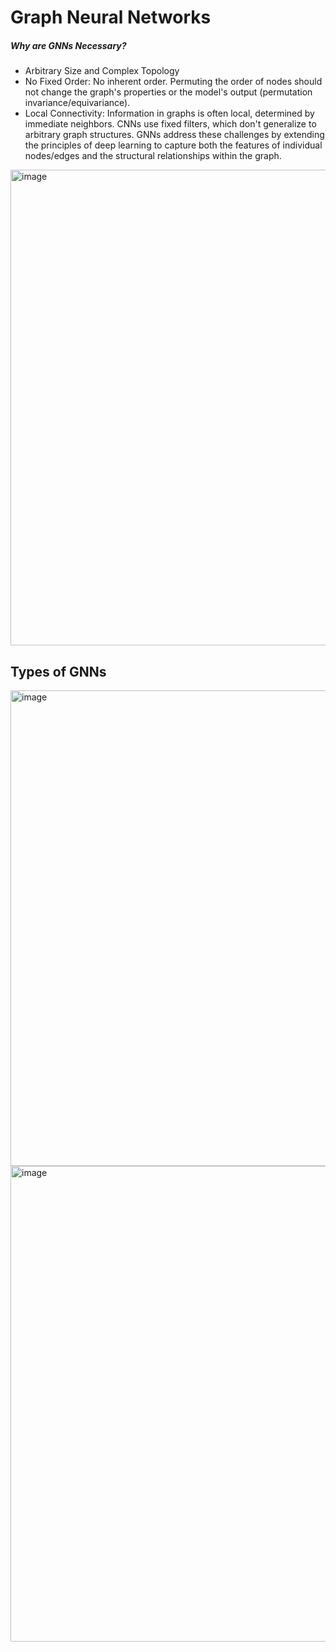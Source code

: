 # Graph Neural Networks
##### Why are GNNs Necessary?
* Arbitrary Size and Complex Topology
* No Fixed Order: No inherent order. Permuting the order of nodes should not change the graph's properties or the model's output (permutation invariance/equivariance).
* Local Connectivity: Information in graphs is often local, determined by immediate neighbors. CNNs use fixed filters, which don't generalize to arbitrary graph structures.
GNNs address these challenges by extending the principles of deep learning to capture both the features of individual nodes/edges and the structural relationships within the graph.

<img width="761" alt="image" src="https://github.com/user-attachments/assets/63ca8b3e-1663-432a-a96b-a670123e1c11" />

## Types of GNNs
<img width="761" alt="image" src="https://github.com/user-attachments/assets/5d4d9062-bad3-4a12-ac49-3025b24a1610" />
<img width="761" alt="image" src="https://github.com/user-attachments/assets/8d6d0743-21b8-4f80-b524-1b9fa072fbf4" />



